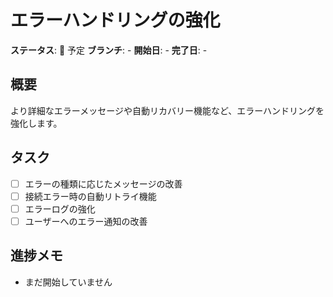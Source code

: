 # エラーハンドリングの強化

**ステータス**: 📅 予定
**ブランチ**: -
**開始日**: -
**完了日**: -

## 概要
より詳細なエラーメッセージや自動リカバリー機能など、エラーハンドリングを強化します。

## タスク
- [ ] エラーの種類に応じたメッセージの改善
- [ ] 接続エラー時の自動リトライ機能
- [ ] エラーログの強化
- [ ] ユーザーへのエラー通知の改善

## 進捗メモ
- まだ開始していません 